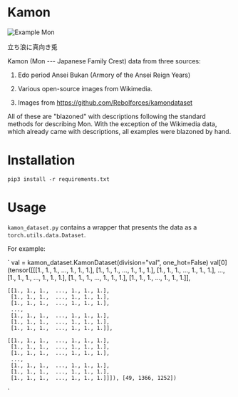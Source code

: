 # Kamon

![Example
 Mon](https://github.com/SakanaAI/Kamon/blob/main/data/mon-white-224/29605.jpg)

立ち浪に真向き兎

Kamon (Mon --- Japanese Family Crest) data from three sources:

1. Edo period Ansei Bukan (Armory of the Ansei Reign Years)

2. Various open-source images from Wikimedia.

3. Images from https://github.com/Rebolforces/kamondataset

All of these are "blazoned" with descriptions following the standard methods for
describing Mon. With the exception of the Wikimedia data, which already came
with descriptions, all examples were blazoned by hand.

# Installation

`pip3 install -r requirements.txt`

# Usage

`kamon_dataset.py` contains a wrapper that presents the data as a
`torch.utils.data.Dataset`.

For example:

`
val = kamon_dataset.KamonDataset(division="val", one_hot=False)
val[0]
(tensor([[[1., 1., 1.,  ..., 1., 1., 1.],
	 [1., 1., 1.,  ..., 1., 1., 1.],
	 [1., 1., 1.,  ..., 1., 1., 1.],
	 ...,
	 [1., 1., 1.,  ..., 1., 1., 1.],
	 [1., 1., 1.,  ..., 1., 1., 1.],
	 [1., 1., 1.,  ..., 1., 1., 1.]],

	[[1., 1., 1.,  ..., 1., 1., 1.],
	 [1., 1., 1.,  ..., 1., 1., 1.],
	 [1., 1., 1.,  ..., 1., 1., 1.],
	 ...,
	 [1., 1., 1.,  ..., 1., 1., 1.],
	 [1., 1., 1.,  ..., 1., 1., 1.],
	 [1., 1., 1.,  ..., 1., 1., 1.]],

	[[1., 1., 1.,  ..., 1., 1., 1.],
	 [1., 1., 1.,  ..., 1., 1., 1.],
	 [1., 1., 1.,  ..., 1., 1., 1.],
	 ...,
	 [1., 1., 1.,  ..., 1., 1., 1.],
	 [1., 1., 1.,  ..., 1., 1., 1.],
	 [1., 1., 1.,  ..., 1., 1., 1.]]]), [49, 1366, 1252])
`